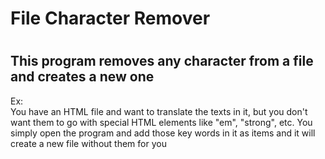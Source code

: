 <h1>File Character Remover<h1>

<h2>This program removes any character from a file and creates a new one</h1>

<p>
Ex:
<br>
You have an HTML file and want to translate the texts in it, but
you don't want them to go with special HTML elements like "em",
"strong", etc. You simply open the program and add those key
words in it as items and it will create a new file without them
for you
<p>